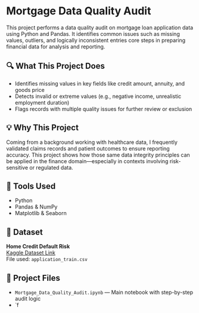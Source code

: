 
# Mortgage Data Quality Audit

This project performs a data quality audit on mortgage loan application data using Python and Pandas. It identifies common issues such as missing values, outliers, and logically inconsistent entries core steps in preparing financial data for analysis and reporting.

## 🔍 What This Project Does

- Identifies missing values in key fields like credit amount, annuity, and goods price
- Detects invalid or extreme values (e.g., negative income, unrealistic employment duration)
- Flags records with multiple quality issues for further review or exclusion

## 💡 Why This Project

Coming from a background working with healthcare data, I frequently validated claims records and patient outcomes to ensure reporting accuracy. This project shows how those same data integrity principles can be applied in the finance domain—especially in contexts involving risk-sensitive or regulated data.

## 🧰 Tools Used

- Python
- Pandas & NumPy
- Matplotlib & Seaborn

## 📂 Dataset

**Home Credit Default Risk**  
[Kaggle Dataset Link](https://www.kaggle.com/competitions/home-credit-default-risk/data)  
File used: `application_train.csv`

## 📁 Project Files

- `Mortgage_Data_Quality_Audit.ipynb` — Main notebook with step-by-step audit logic
- `f
